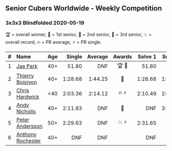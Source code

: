 ## Senior Cubers Worldwide - Weekly Competition
### 3x3x3 Blindfolded 2020-05-19

🏆 = overall winner, 🥇 = 1st senior, 🥈 = 2nd senior, 🥉 = 3rd senior, 💥 = overall record, 🔥 = PR average, ⚡ = PR single.

| # | Name | Age | Single | Average | Awards | Solve 1 | Solve 2 | Solve 3 | Video |
| :--: | :-- | :--: | --: | --: | :--: | --: | --: | --: | :-- |
| 1 | [Jae Park](../../persons/jae_park/333bf.md) | 40+ | 51.80 | DNF | 🏆 🥇 | 51.80 | DNF | DNF | [Link](https://www.facebook.com/events/2608037409484307/permalink/2609676329320415/) |
| 2 | [Thierry Boisivon](../../persons/thierry_boisivon/333bf.md) | 40+ | 1:28.68 | 1:44.25 | 🥈 | 1:28.68 | 1:56.91 | 1:47.15 | [Link](https://www.facebook.com/100000570103102/videos/pcb.2612241145730600/3460923623936607/) |
| 3 | [Chris Hardwick](../../persons/chris_hardwick/333bf.md) | <40 | 2:03.36 | 2:14.12 | 🔥 ⚡ | 2:10.49 | 2:03.36 | 2:28.51 | [Link](https://www.facebook.com/events/2608037409484307/permalink/2610947279193320/) |
| 4 | [Andy Nicholls](../../persons/andy_nicholls/333bf.md) | 40+ | 2:11.83 | DNF | 🥉 | DNF | 3:37.41 | 2:11.83 | [Link](https://www.facebook.com/events/2608037409484307/permalink/2611313482490033/) |
| 5 | [Peter Andersson](../../persons/peter_andersson/333bf.md) | 50+ | 2:29.63 | DNF | 💥 ⚡ | 2:31.65 | DNF | 2:29.63 | [Link](https://www.facebook.com/events/2608037409484307/permalink/2612070462414335/) |
| 6 | [Anthony Rochester](../../persons/anthony_rochester/333bf.md) | 40+ | DNF | DNF |  | DNF | DNF | DNF | [Link](https://www.facebook.com/events/2608037409484307/permalink/2610882279199820/) |

<!-- Global site tag (gtag.js) - Google Analytics -->
<script async src="https://www.googletagmanager.com/gtag/js?id=UA-86348435-3"></script>
<script>window.dataLayer = window.dataLayer || []; function gtag() {dataLayer.push(arguments);} gtag('js', new Date()); gtag('config', 'UA-86348435-3');</script>
